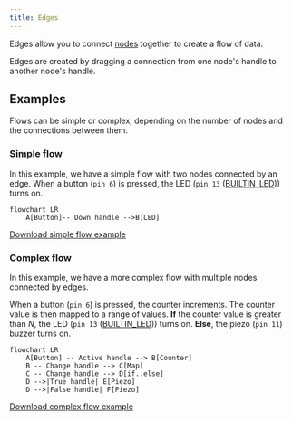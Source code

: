```yaml
---
title: Edges
---
```


Edges allow you to connect [nodes](/docs/microflow-studio/nodes) together to create a flow of data.

Edges are created by dragging a connection from one node's handle to another node's handle.

## Examples

Flows can be simple or complex, depending on the number of nodes and the connections between them.

### Simple flow

In this example, we have a simple flow with two nodes connected by an edge. When a button (`pin 6`) is pressed, the LED (`pin 13` ([BUILTIN_LED](https://docs.arduino.cc/language-reference/en/variables/constants/ledbuiltin/))) turns on.

```mermaid
flowchart LR
    A[Button]-- Down handle -->B[LED]
```

[Download simple flow example](/flow-examples/simple_flow.microflow)

### Complex flow

In this example, we have a more complex flow with multiple nodes connected by edges.

When a button (`pin 6`) is pressed, the counter increments. The counter value is then mapped to a range of values. **If** the counter value is greater than _N_, the LED (`pin 13` ([BUILTIN_LED](https://docs.arduino.cc/language-reference/en/variables/constants/ledbuiltin/))) turns on. **Else**, the piezo (`pin 11`) buzzer turns on.

```mermaid
flowchart LR
    A[Button] -- Active handle --> B[Counter]
    B -- Change handle --> C[Map]
    C -- Change handle --> D[if..else]
    D -->|True handle| E[Piezo]
    D -->|False handle| F[Piezo]
```

[Download complex flow example](/flow-examples/complex_flow.microflow)
